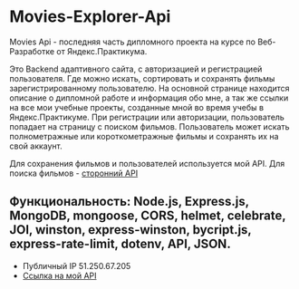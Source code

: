 # Movies-Explorer-Api

Movies Api -  последняя часть дипломного проекта на курсе по Веб-Разработке от Яндекс.Практикума.

Это Backend адаптивного сайта, с авторизацией и регистрацией пользователя. Где можно искать, сортировать и сохранять фильмы зарегистрированному пользователю.
На основной странице находится описание о дипломной работе и информация обо мне, а так же ссылки на все мои учебные проекты, созданные мной во время учебы в Яндекс.Практикуме. При регистрации или авторизации, пользователь попадает на страницу с поиском фильмов. Пользователь может искать полнометражные или короткометражные фильмы и сохранять их на свой аккаунт. 

Для сохранения фильмов и пользователей используется мой API. 
Для поиска фильмов - [сторонний API](https://api.nomoreparties.co/beatfilm-movies)

## Функциональность: Node.js, Express.js, MongoDB, mongoose, CORS, helmet, celebrate, JOI, winston, express-winston, bycript.js, express-rate-limit, dotenv, API, JSON.

* Публичный IP 51.250.67.205
* [Ссылка на мой API](https://api.trenikovamovies.nomoredomains.icu)
